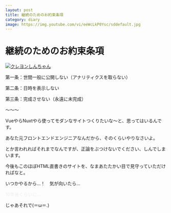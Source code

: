 ```yaml
---
layout: post
title: 継続のためのお約束条項
category: diary
image: https://img.youtube.com/vi/eeWcLkP0Ysc/sddefault.jpg
---
```


# 継続のためのお約束条項

<a href="https://youtu.be/eeWcLkP0Ysc" target="_blank"><img src="https://img.youtube.com/vi/eeWcLkP0Ysc/sddefault.jpg" alt="クレヨンしんちゃん"></a>

第一条：世間一般に公開しない（アナリティクスを取らない）

第二条：日時を表示しない

第三条：完成させない（永遠に未完成）

〜〜〜

VueやらNuxtやら使ってモダンなサイトつくりたいな〜と、思ってはいるんです。

あなた元フロントエンドエンジニアなんだから、そのくらいやりなさいよ。

とか言われればそれまでなんですが、正論をぶつけないでください、しんでしまいます。

今後もこのほぼHTML直書きのサイトを、なまあたたかい目で見守っていただければなと。

いつかやるから…！　気が向いたら…

<span style="color: #eee">10年後くらいに…</span>

じゃあそれで(＝ω＝.)